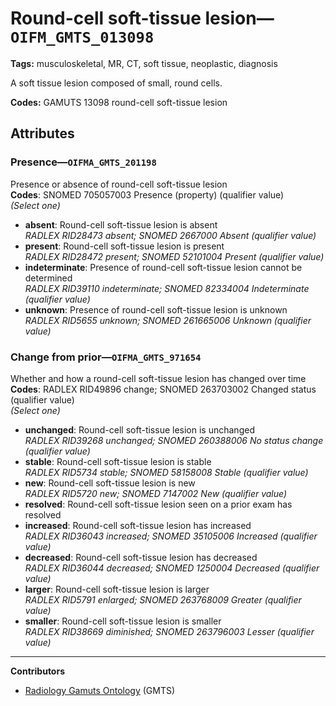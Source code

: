 # Round-cell soft-tissue lesion—`OIFM_GMTS_013098`

**Tags:** musculoskeletal, MR, CT, soft tissue, neoplastic, diagnosis

A soft tissue lesion composed of small, round cells.

**Codes:** GAMUTS 13098 round-cell soft-tissue lesion

## Attributes

### Presence—`OIFMA_GMTS_201198`

Presence or absence of round-cell soft-tissue lesion  
**Codes**: SNOMED 705057003 Presence (property) (qualifier value)  
*(Select one)*

- **absent**: Round-cell soft-tissue lesion is absent  
_RADLEX RID28473 absent; SNOMED 2667000 Absent (qualifier value)_
- **present**: Round-cell soft-tissue lesion is present  
_RADLEX RID28472 present; SNOMED 52101004 Present (qualifier value)_
- **indeterminate**: Presence of round-cell soft-tissue lesion cannot be determined  
_RADLEX RID39110 indeterminate; SNOMED 82334004 Indeterminate (qualifier value)_
- **unknown**: Presence of round-cell soft-tissue lesion is unknown  
_RADLEX RID5655 unknown; SNOMED 261665006 Unknown (qualifier value)_

### Change from prior—`OIFMA_GMTS_971654`

Whether and how a round-cell soft-tissue lesion has changed over time  
**Codes**: RADLEX RID49896 change; SNOMED 263703002 Changed status (qualifier value)  
*(Select one)*

- **unchanged**: Round-cell soft-tissue lesion is unchanged  
_RADLEX RID39268 unchanged; SNOMED 260388006 No status change (qualifier value)_
- **stable**: Round-cell soft-tissue lesion is stable  
_RADLEX RID5734 stable; SNOMED 58158008 Stable (qualifier value)_
- **new**: Round-cell soft-tissue lesion is new  
_RADLEX RID5720 new; SNOMED 7147002 New (qualifier value)_
- **resolved**: Round-cell soft-tissue lesion seen on a prior exam has resolved  
- **increased**: Round-cell soft-tissue lesion has increased  
_RADLEX RID36043 increased; SNOMED 35105006 Increased (qualifier value)_
- **decreased**: Round-cell soft-tissue lesion has decreased  
_RADLEX RID36044 decreased; SNOMED 1250004 Decreased (qualifier value)_
- **larger**: Round-cell soft-tissue lesion is larger  
_RADLEX RID5791 enlarged; SNOMED 263768009 Greater (qualifier value)_
- **smaller**: Round-cell soft-tissue lesion is smaller  
_RADLEX RID38669 diminished; SNOMED 263796003 Lesser (qualifier value)_

---

**Contributors**

- [Radiology Gamuts Ontology](https://gamuts.net/) (GMTS)